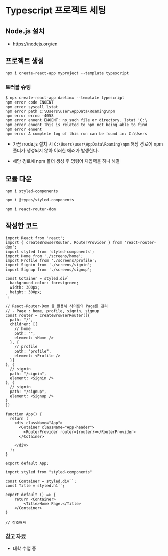 # Typescript 프로젝트 세팅

## Node.js 설치

- https://nodejs.org/en

## 프로젝트 생성

```shell
npx i create-react-app myproject --template typescript
```

### 트러블 슈팅

```shell
$ npx create-react-app daelimx --template typescript
npm error code ENOENT
npm error syscall lstat
npm error path C:\Users\user\AppData\Roaming\npm
npm error errno -4058
npm error enoent ENOENT: no such file or directory, lstat 'C:\
npm error enoent This is related to npm not being able to find
npm error enoent
npm error A complete log of this run can be found in: C:\Users
```

- 가끔 node.js 설치 시 `C:\Users\user\AppData\Roaming\npm` 해당 경로에 npm 폴더가 생성되지 않아 이러한 에러가 발생한다.

- 해당 경로에 npm 폴더 생성 후 명령어 재입력을 하니 해결

## 모듈 다운

```shell
npm i styled-components

npm i @types/styled-components

npm i react-router-dom
```

## 작성한 코드

```tsx
import React from 'react';
import { createBrowserRouter, RouterProvider } from 'react-router-dom';
import styled from 'styled-components';
import Home from './screens/home';
import Profile from './screens/profile';
import Signin from './screens/signin';
import Signup from './screens/signup';

const Cotainer = styled.div`
  background-color: forestgreen;
  width: 300px;
  height: 300px;
`;

// React-Router-Dom 을 활용해 사이트의 Page를 관리
// - Page : home, profile, signin, signup
const router = createBrowserRouter([{
  path: "/",
  children: [{
    // home
    path: "",
    element: <Home />
  }, {
    // profile
    path: "profile",
    element: <Profile />
  }]
}, {
  // signin
  path: "/signin",
  element: <Signin />
}, {
  // signin
  path: "/signup",
  element: <Signup />
}
])

function App() {
  return (
    <div className="App">
      <Cotainer className="App-header">
        <RouterProvider router={router}></RouterProvider>
      </Cotainer>

    </div>
  );
}

export default App;
```

```tsx
import styled from "styled-components"

const Container = styled.div``;
const Title = styled.h1``;

export default () => {
    return <Container>
        <Title>Home Page.</Title>
    </Container>
}

// 참조해서 
```

### 참고 자료

- 대학 수업 중
